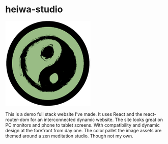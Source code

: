 # heiwa-studio
![project_icon](https://raw.githubusercontent.com/Eliya-G/heiwa-studio/refs/heads/main/public/repo_logo.png)

This is a demo full stack website I've made. It uses React and the react-router-dom for an interconnected dynamic website. The site looks great on PC monitors and phone to tablet screens. With compatibility and dynamic design at the forefront from day one. The color pallet the image assets are themed around a zen meditation studio. Though not my own.  
